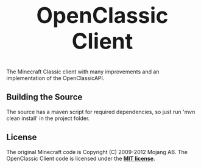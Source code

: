 <b><center><h1>OpenClassic Client</h></center></b>
==========

The Minecraft Classic client with many improvements and an implementation of the OpenClassicAPI.


<b>Building the Source</b>
--------

The source has a maven script for required dependencies, so just run 'mvn clean install' in the project folder.


<b>License</b>
---------

The original Minecraft code is Copyright (C) 2009-2012 Mojang AB. The OpenClassic Client code is licensed under the <b>[MIT license](http://www.opensource.org/licenses/mit-license.html)</b>.
